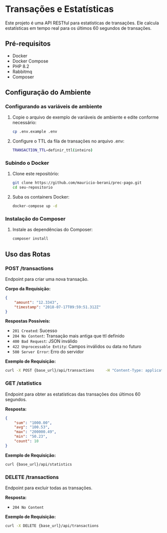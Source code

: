 # Transações e Estatísticas

Este projeto é uma API RESTful para estatísticas de transações. Ele calcula estatísticas em tempo real para os últimos 60 segundos de transações.

## Pré-requisitos

-   Docker
-   Docker Compose
-   PHP 8.2
-   Rabbitmq
-   Composer

## Configuração do Ambiente

### Configurando as variáveis de ambiente

1. Copie o arquivo de exemplo de variáveis de ambiente e edite conforme necessário:

    ```bash
    cp .env.example .env
    ```

2. Configure o TTL da fila de transações no arquivo .env:
    ```bash
    TRANSACTION_TTL=definir_ttl(inteiro)
    ```

### Subindo o Docker

1. Clone este repositório:

    ```bash
    git clone https://github.com/mauricio-berani/prec-pago.git
    cd seu-repositorio
    ```

2. Suba os containers Docker:
    ```bash
    docker-compose up -d
    ```

### Instalação do Composer

1. Instale as dependências do Composer:
    ```bash
    composer install
    ```

## Uso das Rotas

### POST /transactions

Endpoint para criar uma nova transação.

**Corpo da Requisição:**

```json
{
    "amount": "12.3343",
    "timestamp": "2018-07-17T09:59:51.312Z"
}
```

**Respostas Possíveis:**

-   `201 Created`: Sucesso
-   `204 No Content`: Transação mais antiga que ttl definido
-   `400 Bad Request`: JSON inválido
-   `422 Unprocessable Entity`: Campos inválidos ou data no futuro
-   `500 Server Error`: Erro do servidor

**Exemplo de Requisição:**

```bash
curl -X POST {base_url}/api/transactions     -H "Content-Type: application/json"     -d '{"amount":"12.3343", "timestamp":"2018-07-17T09:59:51.312Z"}'
```

### GET /statistics

Endpoint para obter as estatísticas das transações dos últimos 60 segundos.

**Resposta:**

```json
{
    "sum": "1000.00",
    "avg": "100.53",
    "max": "200000.49",
    "min": "50.23",
    "count": 10
}
```

**Exemplo de Requisição:**

```bash
curl {base_url}/api/statistics
```

### DELETE /transactions

Endpoint para excluir todas as transações.

**Resposta:**

-   `204 No Content`

**Exemplo de Requisição:**

```bash
curl -X DELETE {base_url}/api/transactions
```
